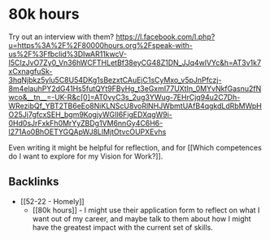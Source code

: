 # 80k hours
Try out an interview with them? https://l.facebook.com/l.php?u=https%3A%2F%2F80000hours.org%2Fspeak-with-us%2F%3Ffbclid%3DIwAR11kwcV-I5CIzJvO7Zy0_Vn36hWCFTHLetBf38eyCG48Z1DN_JJq4wlVYc&h=AT3v1k7xCxnagfuSk-3hqNjbkz5ylu5C8U54DKg1sBezxtCAuEjC1sCyMxo_v5pJnPfczj-8m4elauhPY2dG41Hs5futQYt9FByHg_t3eGxmI77UXtIn_0MYvNkfGasnu2fNwco&__tn__=-UK-R&c[0]=AT0vyC3s_2ug3YWug-7EHrCjq94u2C7Dh-WRezibQf_YBT2TB6eEo8NiKLNScU8voRlNHJWbmtUAfB4qgkdLdRbMWpHO25Jj7gfcxSEH_bgm9KogjyWGII6FigEDXqgW9i-0Hd0sJrFxkFh0MrYyZBDg1VM6nnGy4C6H6-l271Ao0BhOETYGQApWJ8LlMjtOtvcOUPXEvhs

Even writing it might be helpful for reflection, and for [[Which competences do I want to explore for my Vision for Work?]].

## Backlinks
* [[52-22 - Homely]]
	* [[80k hours]] - I might use their application form to reflect on what I want out of my career, and maybe talk to them about how I might have the greatest impact with the current set of skills. 

<!-- #service/project #home/project #p4 -->

<!-- {BearID:3ED748F5-A8DA-41C5-B24D-67ADA52EA3A5-37899-0000032E9795D248} -->
